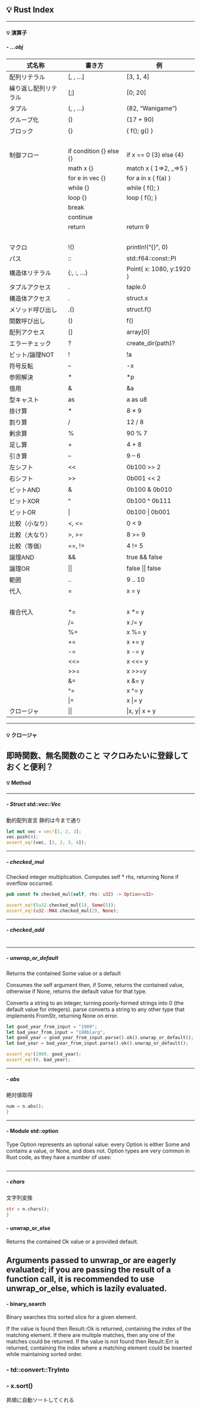 ## :bulb: Rust Index
 
 ---
#### :bulb: 演算子
##### - ...obj  
   
| 式名称               | 書き方                  | 例                         |
|----------------------|-------------------------|----------------------------|
| 配列リテラル         | [,   , …]              | [3,   1, 4]                |
| 繰り返し配列リテラル | [;]                     | [0; 20]                    |
| タプル               | (, , …)                | (82, “Wanigame”)         |
| グループ化           | ()                      | (17   + 90)                |
| ブロック             | {}                      | { f(); g() }               |
| 　                   | 　                      | 　                         |
| 制御フロー           | if condition {} else {} | if x == 0 {3} else {4}     |
|                      | math x {}               | match x { 1=>2, _=>5 }     |
|                      | for e in vec {}         | for a in x { f(a) }        |
|                      | while {}                | while { f(); }             |
|                      | loop {}                 | loop { f(); }              |
|                      | break                   | 　                         |
|                      | continue                | 　                         |
|                      | return                  | return 9                   |
|                      | 　                      | 　                         |
| マクロ               | !()                     | println!(“{}”, 0)        |
| パス                 | ::                      | std::f64::const::PI        |
| 構造体リテラル       | {:,   :, …}             | Point{   x: 1080, y:1920 } |
| タプルアクセス       | .                       | taple.0                    |
| 構造体アクセス       | .                       | struct.x                   |
| メソッド呼び出し     | .()                     | struct.f()                 |
| 関数呼び出し         | ()                      | f()                        |
| 配列アクセス         | []                      | array[0]                   |
| エラーチェック       | ?                       | create_dir(path)?          |
| ビット/論理NOT       | !                       | !a                         |
| 符号反転             | –                       | -x                         |
| 参照解決             | *                       | *p                         |
| 借用                 | &                       | &a                         |
| 型キャスト           | as                      | a   as u8                  |
| 掛け算               | *                       | 8   * 9                    |
| 割り算               | /                       | 12 / 8                     |
| 剰余算               | %                       | 90 % 7                     |
| 足し算               | +                       | 4   + 8                    |
| 引き算               | –                       | 9 – 6                      |
| 左シフト             | <<                      | 0b100   >> 2               |
| 右シフト             | >>                      | 0b001 << 2                 |
| ビットAND            | &                       | 0b100   & 0b010            |
| ビットXOR            | ^                       | 0b100   ^ 0b111            |
| ビットOR             | \|                      | 0b100   \| 0b001           |
| 比較（小なり）       | <,   <=                 | 0   < 9                    |
| 比較（大なり）       | >, >=                   | 8 >= 9                     |
| 比較（等価）         | ==, !=                  | 4 != 5                     |
| 論理AND              | &&                      | true   && false            |
| 論理OR               | \|\|                    | false   \|\| false         |
| 範囲                 | ..                      | 9   .. 10                  |
| 代入                 | =                       | x   = y                    |
| 　                   | 　                      | 　                         |
| 複合代入             | *=                      | x *= y                     |
| 　                   | /=                      | x /= y                     |
| 　                   | %=                      | x %= y                     |
| 　                   | +=                      | x += y                     |
| 　                   | -=                      | x -= y                     |
| 　                   | <<=                     | x <<= y                    |
| 　                   | >>=                     | x >>=y                     |
| 　                   | &=                      | x &= y                     |
| 　                   | ^=                      | x ^= y                     |
| 　                   | \|=                     | x \|= y                    |
| クロージャ           | \|\|                    | \|x,   y\| x + y           |
 
 ---
#### :bulb: クロージャ
即時関数、無名関数のこと
マクロみたいに登録しておくと便利？
---

#### :bulb: Method

---
##### -   Struct std::vec::Vec
動的配列宣言
静的は今まで通り
```rust
let mut vec = vec![1, 2, 3];
vec.push(4);
assert_eq!(vec, [1, 2, 3, 4]);
```

---

##### -   checked_mul
Checked integer multiplication. Computes self * rhs, returning None if overflow occurred.
```rust
pub const fn checked_mul(self, rhs: u32) -> Option<u32>

assert_eq!(5u32.checked_mul(1), Some(5));
assert_eq!(u32::MAX.checked_mul(2), None);
```

---

##### -   checked_add
```rust
```
---

##### -   unwrap_or_default
Returns the contained Some value or a default

Consumes the self argument then, if Some, returns the contained value, otherwise if None, returns the default value for that type.

Converts a string to an integer, turning poorly-formed strings into 0 (the default value for integers). parse converts a string to any other type that implements FromStr, returning None on error.
```rust
let good_year_from_input = "1909";
let bad_year_from_input = "190blarg";
let good_year = good_year_from_input.parse().ok().unwrap_or_default();
let bad_year = bad_year_from_input.parse().ok().unwrap_or_default();

assert_eq!(1909, good_year);
assert_eq!(0, bad_year);
```
---

##### -   abs
絶対値取得
```rust
num = n.abs();
}
```
---

#### - Module std::option
Type Option represents an optional value: every Option is either Some and contains a value, or None, and does not. Option types are very common in Rust code, as they have a number of uses:

```rust
```
---

##### -   chars
文字列変換
```rust
str = n.chars();
}
```

#### - unwrap_or_else
Returns the contained Ok value or a provided default.

Arguments passed to unwrap_or are eagerly evaluated; if you are passing the result of a function call, it is recommended to use unwrap_or_else, which is lazily evaluated.
---

#### - binary_search
Binary searches this sorted slice for a given element.

If the value is found then Result::Ok is returned, containing the index of the matching element. If there are multiple matches, then any one of the matches could be returned. If the value is not found then Result::Err is returned, containing the index where a matching element could be inserted while maintaining sorted order.

### - td::convert::TryInto  


### - x.sort()  
昇順に自動ソートしてくれる　　
